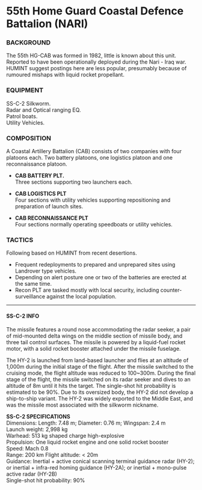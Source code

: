 # 55th Home Guard Coastal Defence Battalion (NARI)

### BACKGROUND  
The 55th HG-CAB was formed in 1982, little is known about this unit. Reported to have been operationally deployed during the Nari - Iraq war. HUMINT suggest postings here are less popular, presumably because of rumoured mishaps with liquid rocket propellant.


### EQUIPMENT 
SS-C-2 Silkworm.  
Radar and Optical ranging EQ.  
Patrol boats.  
Utility Vehicles.  

### COMPOSITION 
A Coastal Artillery Battalion (CAB) consists of two companies with four platoons each. Two battery platoons, one logistics platoon and one reconnaissance platoon.


* **CAB BATTERY PLT.**  
Three sections supporting two launchers each.

* **CAB LOGISTICS PLT**  
Four sections with utility vehicles supporting repositioning and preparation of launch sites.

* **CAB RECONNAISSANCE PLT**  
Four sections normally operating speedboats or utility vehicles. 

 
### TACTICS  
Following based on HUMINT from recent desertions.  
* Frequent redeployments to prepared and unprepared sites using Landrover type vehicles.  
* Depending on alert posture one or two of the batteries are erected at the same time.  
* Recon PLT are tasked mostly with local security, including counter-surveillance against the local population.  

---

#### SS-C-2 INFO  
The missile features a round nose accommodating the radar seeker, a pair of mid-mounted delta wings on the middle section of missile body, and three tail control surfaces. The missile is powered by a liquid-fuel rocket motor, with a solid rocket booster attached under the missile fuselage.  
  
The HY-2 is launched from land-based launcher and flies at an altitude of 1,000m during the initial stage of the flight. After the missile switched to the cruising mode, the flight altitude was reduced to 100~300m. During the final stage of the flight, the missile switched on its radar seeker and dives to an altitude of 8m until it hits the target. The single-shot hit probability is estimated to be 90%. Due to its oversized body, the HY-2 did not develop a ship-to-ship variant. The HY-2 was widely exported to the Middle East, and was the missile most associated with the silkworm nickname. 


**SS-C-2 SPECIFICATIONS**  
Dimensions: Length: 7.48 m; Diameter: 0.76 m; Wingspan: 2.4 m  
Launch weight: 2,998 kg  
Warhead: 513 kg shaped charge high-explosive  
Propulsion: One liquid rocket engine and one solid rocket booster  
Speed: Mach 0.8  
Range: 200 km
Flight altitude: < 20m  
Guidance: Inertial + active conical scanning terminal guidance radar (HY-2); or inertial + infra-red homing guidance (HY-2A); or inertial + mono-pulse active radar (HY-2B)  
Single-shot hit probability: 90%  